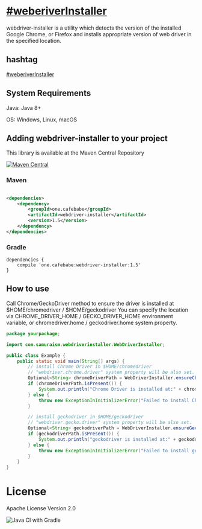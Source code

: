 # [&#35;weberiverInstaller](https://twitter.com/search?q=%23weberiverInstaller&src=typed_query&f=live)

webdriver-installer is a utility which detects the version of the installed Google Chrome, or Firefox and installs
appropriate version of web driver in the specified location.

## hashtag

[&#35;weberiverInstaller](https://twitter.com/intent/tweet?text=https://github.com/samuraism/webdriver-installer/+%23weberiverInstaller)

## System Requirements

Java: Java 8+

OS: Windows, Linux, macOS

## Adding webdriver-installer to your project

This library is available at the Maven Central Repository

[![Maven Central](https://maven-badges.herokuapp.com/maven-central/one.cafebabe/webdriver-installer/badge.svg)](https://maven-badges.herokuapp.com/maven-central/one.cafebabe/webdriver-installer)
### Maven

```xml

<dependencies>
    <dependency>
        <groupId>one.cafebabe</groupId>
        <artifactId>webdriver-installer</artifactId>
        <version>1.5</version>
    </dependency>
</dependencies>
```
### Gradle
```text
dependencies {
    compile 'one.cafebabe:webdriver-installer:1.5'
}
```
## How to use

Call Chrome/GeckoDriver method to ensure the driver is installed at $HOME/chromedriver / $HOME/geckodriver You can
specify the location via CHROME_DRIVER_HOME / GECKO_DRIVER_HOME environment variable, or chromedriver.home /
geckodriver.home system property.

```java
package yourpackage;

import com.samuraism.webdriverinstaller.WebDriverInstaller;

public class Example {
    public static void main(String[] args) {
        // install Chrome Driver in $HOME/chromedriver
        // "webdriver.chrome.driver" system property will be also set.
        Optional<String> chromeDriverPath = WebDriverInstaller.ensureChromeDriverInstalled();
        if (chromeDriverPath.isPresent()) {
            System.out.println("Chrome Driver is installed at:" + chromeDriverPath.get());
        } else {
            throw new ExceptionInInitializerError("Failed to install Chrome Driver");
        }

        // install geckodriver in $HOME/geckodriver
        // "webdriver.gecko.driver" system property will be also set.
        Optional<String> geckodriverPath = WebDriverInstaller.ensureGeckoDriverInstalled();
        if (geckodriverPath.isPresent()) {
            System.out.println("geckodriver is installed at:" + geckodriverPath.get());
        } else {
            throw new ExceptionInInitializerError("Failed to install geckodriver");
        }
    }
}
```

# License

Apache License Version 2.0

![Java CI with Gradle](https://github.com/Samuraism/webdriver-installer/workflows/Java%20CI%20with%20Gradle/badge.svg)